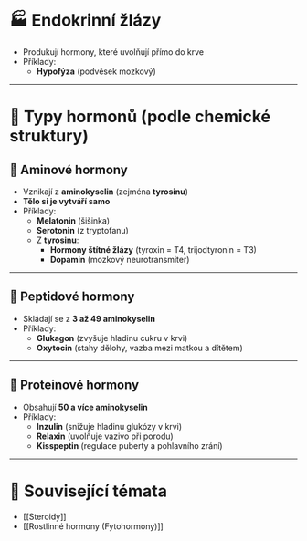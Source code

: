 # 🏭 Endokrinní žlázy
- Produkují hormony, které uvolňují přímo do krve
- Příklady:
  - **Hypofýza** (podvěsek mozkový)

---

# 🧪 Typy hormonů (podle chemické struktury)

## 🧠 Aminové hormony
- Vznikají z **aminokyselin** (zejména **tyrosinu**)
- **Tělo si je vytváří samo**
- Příklady:
  - **Melatonin** (šišinka)
  - **Serotonin** (z tryptofanu)
  - Z **tyrosinu**:
    - **Hormony štítné žlázy** (tyroxin = T4, trijodtyronin = T3)
    - **Dopamin** (mozkový neurotransmiter)

---

## 🧬 Peptidové hormony
- Skládají se z **3 až 49 aminokyselin**
- Příklady:
  - **Glukagon** (zvyšuje hladinu cukru v krvi)
  - **Oxytocin** (stahy dělohy, vazba mezi matkou a dítětem)

---

## 🧫 Proteinové hormony
- Obsahují **50 a více aminokyselin**
- Příklady:
  - **Inzulin** (snižuje hladinu glukózy v krvi)
  - **Relaxin** (uvolňuje vazivo při porodu)
  - **Kisspeptin** (regulace puberty a pohlavního zrání)

---

# 🔗 Související témata
- [[Steroidy]]
- [[Rostlinné hormony (Fytohormony)]]
